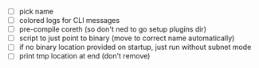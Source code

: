 - [ ] pick name
- [ ] colored logs for CLI messages
- [ ] pre-compile coreth (so don't ned to go setup plugins dir)
- [ ] script to just point to binary (move to correct name automatically)
- [ ] if no binary location provided on startup, just run without subnet mode
- [ ] print tmp location at end (don't remove)
